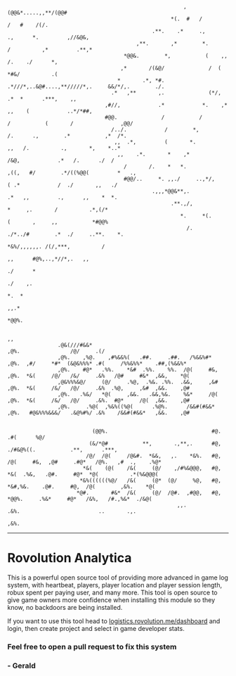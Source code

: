 
                                                            ,(@@&*.....,,**/(@@#                                                                     
                                                        *(.  #   /           /   #    /(/.                                                            
                                                  .**.    .*     .,        .,      *.         ,//&@&,                                                 
                                             ,**.       ,*        *.      /          ,*         .**,*                                                 
                                         *@@&.        *,           (    ,,              /.    ./      *,                                              
                                        ,*       /(&@/              /  (                  *#&/          .(                                            
                                       *       .*, *#.     .*///*,..&@#....,**/////*,.     &&/*/,.        ./.                                         
                                     .*   ,**       ,.              (*/,                 .*  *      .***,    ,,                                       
                                   ,#//,            .*            *.    ,*              ,,    (            ..*/*##,                                   
                                   #@@.              /           /         /           (       /               ,@@/                                   
                                     /../.            /        *,            /.      .,        .*           ,*  /*.                                   
                                      ,,  .*,         (       *.               ,,   /.          .,       *,    *..*                                   
                                       ,,    .*.       *    ,*                   /&@,            .*   /.      ./  /                                   
                                         /       /.    *   *.              ,((,   #/        .*/((%@@(         *   .,                                  
                                         #@@/..     *. ,,./     ..,*/,           ( .*            /  ./       ,,   ./                                  
                                                  .,,,*@@&**,.                 .*   ,,         .,      ,,    *  *.                                    
                                                        .**.,/,                *     ,.       /          .*,(/*                                       
                                                           *.     *(.         (       ,     ,,           *#@@%                                        
                                                             /.        ./*../#        .*  ./     ..**.    *.                                          
                                                                           *&%/,,,,,,. /(/,***,          /                                            
                                                                               ,,      #@%,..,*//*,.   ,,                                             
                                                                                 ./      *                                                            
                                                                                   ./    ,.                                                           
                                                                                      *.  *                                                           
                                                                                        ,,.*                                                          
                                                                                         *@@%.                                                        

                                                                          ,,                                                                          
                    .@&(///#&&*                                          ,@%.                /@/     .(/                                              
                    ,@%.    ,%@.    ,#%&&%(   .##.     .##.   /%&&%#*    ,@%.  ,#/     *#*  (&@&%%%* .#(     /%%&%%*    .##,(%&&%*                    
                    ,@%.    #@*   .%%.    *&#  .%%.    %%.  /@(     #&,  ,@%.  *&(     /@/   /&/     .&%   /@#     #&*  ,&&,    *@(                   
                    ,@&%%%&@/     (@/     .%@,  .%&. .%%.  .&&,     ,&#  ,@%.  *&(     /&/   /@/     .&%  .%@,     ,&#  ,&&.    ,@#                   
                    ,@%.   .%&/   *@(     ,&&.   .&&,%&.    %&*     /@(  ,@%.  *&(     /&/   /@/     .&%.  #@*     /@(  ,&&.    ,@#                   
                    ,@%.     .%@(  ,%&%((%@(      .%@%.      /&&#(#&&*   ,@%.   #@&%%%&&&/   .&@%#%/ .&%    /&&#(#&&*   ,&&.    ,@#                   


                               (@@%.                                 #@.               .#(      %@/                                                   
                              (&/*@#           **,       .,**,.      #@,             ./#&@%((.           .**,      .***,                              
                             /@/  /@(     /@&#.  *&&,   ,.    *&%.   #@,  /@(     #&,  ,@#     .#@*   /@%.   ,#  .,    .%@*                           
                            *&(    (@(    /&(     (@/    ,/#%&@@@,   #@,   *&(  .%&,   .@#.     #@*  *@(          .*(%&@@@(                           
                           *&%((((((%@/   /&(     (@*  (@/     %@,   #@,    *&#,%&.    .@#.     #@,  /@(        ,&%.    *@(                           
                          *@#.       #&*  /&(     (@/  /@#.  ,#@@,   #@,     *@@%.     .%&*     #@*   /&%,   /#.,%&*  ./&@(                           
                                                          ,,.                .&%.                         ..       .,.                                
                                                                            ,&%.    
- - -
# Rovolution Analytica
 This is a powerful open source tool of providing more advanced in game log system, with heartbeat, players, player location and player session length, robux spent per paying user, and many more. This tool is open source to give game owners more confidence when installing this module so they know, no backdoors are being installed.

If you want to use this tool head to [logistics.rovolution.me/dashboard](https://logistics.rovolution.me/dashboard) and login, then create project and select in game developer stats.

### Feel free to open a pull request to fix this system

### - Gerald
